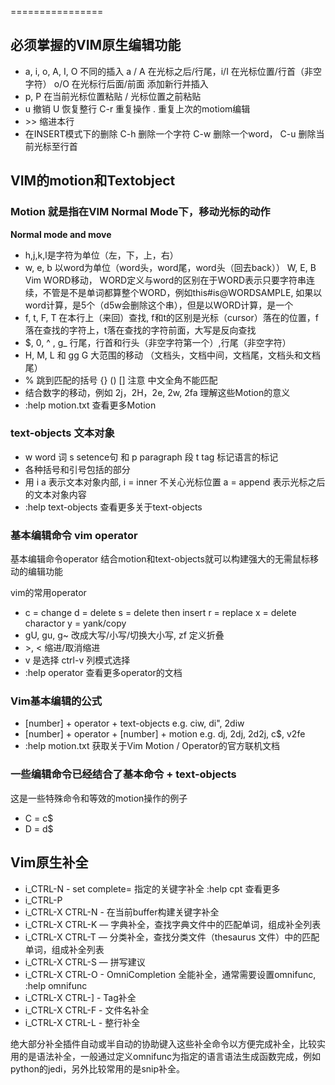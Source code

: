 ================

## 必须掌握的VIM原生编辑功能

* a, i, o, A, I, O 不同的插入 a / A 在光标之后/行尾，i/I 在光标位置/行首（非空字符） o/O 在光标行后面/前面 添加新行并插入
* p, P 在当前光标位置粘贴 / 光标位置之前粘贴
* u 撤销 U 恢复整行 C-r 重复操作 . 重复上次的motiom编辑
* \>\> 缩进本行
* 在INSERT模式下的删除 C-h 删除一个字符 C-w 删除一个word， C-u 删除当前光标至行首

## VIM的motion和Textobject

### Motion 就是指在VIM Normal Mode下，移动光标的动作

**Normal mode and move**

* h,j,k,l是字符为单位（左，下，上，右）
* w, e, b 以word为单位（word头，word尾，word头（回去back）） W, E, B Vim WORD移动， WORD定义与word的区别在于WORD表示只要字符串连续，不管是不是单词都算整个WORD，例如this#is@WORDSAMPLE, 如果以word计算，是5个（d5w会删除这个串），但是以WORD计算，是一个
* f, t, F, T 在本行上（来回）查找, f和t的区别是光标（cursor）落在的位置，f落在查找的字符上，t落在查找的字符前面，大写是反向查找
* $, 0, ^ , g\_ 行尾，行首和行头（非空字符第一个）,行尾（非空字符）
* H, M, L 和 gg G 大范围的移动 （文档头，文档中间，文档尾，文档头和文档尾）
* %  跳到匹配的括号 {} () [] 注意 中文全角不能匹配
* 结合数字的移动，例如 2j，2H，2e, 2w, 2fa 理解这些Motion的意义
* :help motion.txt 查看更多Motion

### text-objects 文本对象

* w word 词 s setence句 和 p paragraph 段 t tag 标记语言的标记
* 各种括号和引号包括的部分
* 用 i a 表示文本对象内部, i = inner 不关心光标位置 a = append 表示光标之后的文本对象内容
* :help text-objects 查看更多关于text-objects

### 基本编辑命令 vim operator

基本编辑命令operator 结合motion和text-objects就可以构建强大的无需鼠标移动的编辑功能

vim的常用operator

* c = change d = delete  s = delete then insert r = replace x = delete charactor y = yank/copy
* gU, gu, g~ 改成大写/小写/切换大小写, zf 定义折叠
* \>, \< 缩进/取消缩进
* v 是选择 ctrl-v 列模式选择
* :help operator 查看更多operator的文档

### Vim基本编辑的公式

* [number] + operator + text-objects  e.g. ciw, di", 2diw
* [number] + operator + [number] + motion e.g. dj, 2dj, 2d2j, c$, v2fe
* :help motion.txt 获取关于Vim Motion / Operator的官方联机文档

### 一些编辑命令已经结合了基本命令 + text-objects

这是一些特殊命令和等效的motion操作的例子

* C = c$
* D = d$


## Vim原生补全

* i_CTRL-N - set complete= 指定的关键字补全 :help cpt 查看更多
* i_CTRL-P
* i_CTRL-X CTRL-N - 在当前buffer构建关键字补全
* i_CTRL-X CTRL-K — 字典补全，查找字典文件中的匹配单词，组成补全列表
* i_CTRL-X CTRL-T — 分类补全，查找分类文件（thesaurus 文件）中的匹配单词，组成补全列表
* i_CTRL-X CTRL-S — 拼写建议
* i_CTRL-X CTRL-O - OmniCompletion 全能补全，通常需要设置omnifunc, :help omnifunc
* i_CTRL-X CTRL-] - Tag补全
* i_CTRL-X CTRL-F - 文件名补全
* i_CTRL-X CTRL-L - 整行补全

绝大部分补全插件自动或半自动的协助键入这些补全命令以方便完成补全，比较实用的是语法补全，一般通过定义omnifunc为指定的语言语法生成函数完成，例如python的jedi，另外比较常用的是snip补全。
